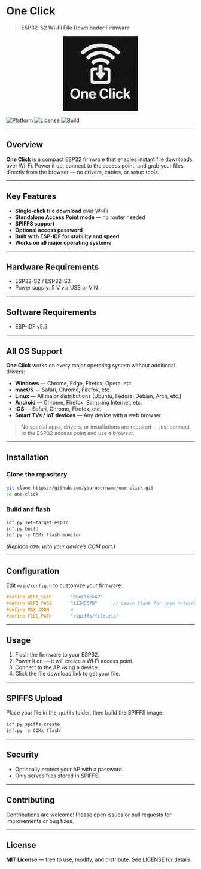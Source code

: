 # One Click

> **ESP32-S2 Wi-Fi File Downloader Firmware**

<p align="center">
  <img src="assets/one_click_logo.png" alt="One Click Logo" width="200"/>
</p>

[![Platform](https://img.shields.io/badge/platform-ESP32-blue?style=for-the-badge\&logo=espressif)]()
[![License](https://img.shields.io/badge/license-MIT-green?style=for-the-badge)]()
[![Build](https://img.shields.io/badge/build-passing-success?style=for-the-badge)]()

---

## Overview

**One Click** is a compact ESP32 firmware that enables instant file downloads over Wi-Fi.
Power it up, connect to the access point, and grab your files directly from the browser — no drivers, cables, or setup tools.

---

## Key Features

* **Single-click file download** over Wi‑Fi
* **Standalone Access Point mode** — no router needed
* **SPIFFS support**
* **Optional access password**
* **Built with ESP-IDF for stability and speed**
* **Works on all major operating systems**

---

## Hardware Requirements

* ESP32-S2 / ESP32-S3
* Power supply: 5 V via USB or VIN

---

## Software Requirements

* ESP-IDF v5.5

---

## All OS Support

**One Click** works on every major operating system without additional drivers:

* **Windows** — Chrome, Edge, Firefox, Opera, etc.
* **macOS** — Safari, Chrome, Firefox, etc.
* **Linux** — All major distributions (Ubuntu, Fedora, Debian, Arch, etc.)
* **Android** — Chrome, Firefox, Samsung Internet, etc.
* **iOS** — Safari, Chrome, Firefox, etc.
* **Smart TVs / IoT devices** — Any device with a web browser.

> No special apps, drivers, or installations are required — just connect to the ESP32 access point and use a browser.

---

## Installation

### Clone the repository

```bash
git clone https://github.com/yourusername/one-click.git
cd one-click
```

### Build and flash

```bash
idf.py set-target esp32
idf.py build
idf.py -p COMx flash monitor
```

*(Replace `COMx` with your device’s COM port.)*

---

## Configuration

Edit `main/config.h` to customize your firmware:

```c
#define WIFI_SSID       "OneClickAP"
#define WIFI_PASS       "12345678"      // Leave blank for open network
#define MAX_CONN        4
#define FILE_PATH       "/spiffs/file.zip"
```

---

## Usage

1. Flash the firmware to your ESP32.
2. Power it on — it will create a Wi‑Fi access point.
3. Connect to the AP using a device.
4. Click the file download link to get your file.

---

## SPIFFS Upload

Place your file in the `spiffs` folder, then build the SPIFFS image:

```bash
idf.py spiffs_create
idf.py -p COMx flash
```

---

## Security

* Optionally protect your AP with a password.
* Only serves files stored in SPIFFS.

---

## Contributing

Contributions are welcome! Please open issues or pull requests for improvements or bug fixes.

---

## License

**MIT License** — free to use, modify, and distribute. See [LICENSE](LICENSE) for details.
